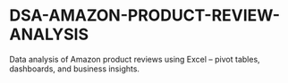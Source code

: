 # DSA-AMAZON-PRODUCT-REVIEW-ANALYSIS
Data analysis of Amazon product reviews using Excel – pivot tables, dashboards, and business insights.
